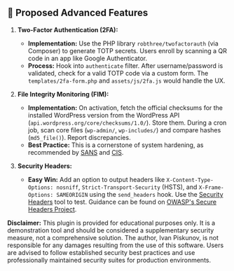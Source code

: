 
## 🚀 Proposed Advanced Features

1.  **Two-Factor Authentication (2FA):**
    *   **Implementation:** Use the PHP library `robthree/twofactorauth` (via Composer) to generate TOTP secrets. Users enroll by scanning a QR code in an app like Google Authenticator.
    *   **Process:** Hook into `authenticate` filter. After username/password is validated, check for a valid TOTP code via a custom form. The `templates/2fa-form.php` and `assets/js/2fa.js` would handle the UX.

2.  **File Integrity Monitoring (FIM):**
    *   **Implementation:** On activation, fetch the official checksums for the installed WordPress version from the WordPress API (`api.wordpress.org/core/checksums/1.0/`). Store them. During a cron job, scan core files (`wp-admin/`, `wp-includes/`) and compare hashes (`md5_file()`). Report discrepancies.
    *   **Best Practice:** This is a cornerstone of system hardening, as recommended by [SANS](https://www.sans.org/blog/file-integrity-monitoring-why-you-need-it/) and [CIS](https://www.cisecurity.org/cis-benchmarks/).

3.  **Security Headers:**
    *   **Easy Win:** Add an option to output headers like `X-Content-Type-Options: nosniff`, `Strict-Transport-Security` (HSTS), and `X-Frame-Options: SAMEORIGIN` using the `send_headers` hook. Use the [Security Headers](https://securityheaders.com/) tool to test. Guidance can be found on [OWASP's Secure Headers Project](https://owasp.org/www-project-secure-headers/).

**Disclaimer:**
This plugin is provided for educational purposes only. It is a demonstration tool and should be considered a supplementary security measure, not a comprehensive solution. The author, Ivan Piskunov, is not responsible for any damages resulting from the use of this software. Users are advised to follow established security best practices and use professionally maintained security suites for production environments.
